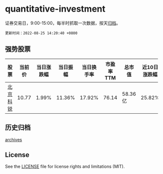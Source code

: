 # quantitative-investment

证券交易日，9:00-15:00，每半时抓取一次数据，按天[归档](archives)。

`更新时间：2022-08-25 14:20:40 +0800`

## 强势股票

|股票|当前价|当日涨跌幅|当日振幅|当日换手率|市盈率TTM|总市值|近10日涨跌幅|
|----|----|----|----|----|----|----|----|
|[北京科锐](https://xueqiu.com/S/SZ002350)|10.77|1.99%|11.36%|17.92%|76.14|58.36亿|25.82%|

## 历史归档

[archives](archives)

## License

See the [LICENSE](LICENSE) file for license rights and limitations (MIT).